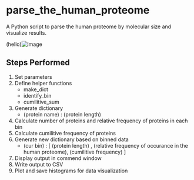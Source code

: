 # parse_the_human_proteome
A Python script to parse the human proteome by molecular size and visualize results.

(hello)![image](https://user-images.githubusercontent.com/106612858/221431855-81480931-e43a-4e9e-a9ee-395a1b399017.png)

## Steps Performed
1. Set parameters
2. Define helper functions
    - make_dict
    - identify_bin
    - cumilitive_sum
3. Generate dictionary
    - (protein name) : (protein length)
5. Calculate number of proteins and relative frequency of proteins in each bin
6. Calculate cumilitive frequency of proteins
7. Generate new dictionary based on binned data
    - (cur bin) : [ (protein length) , (relative frequency of occurance in the human proteome), (cumilitive frequency) ]
9. Display output in commend window
10. Write output to CSV
11. Plot and save histograms for data visualization
